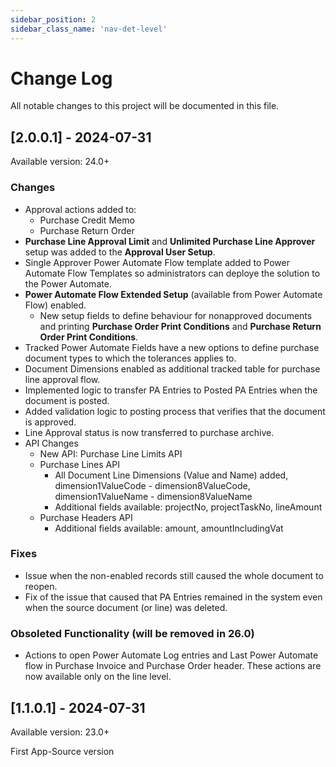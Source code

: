 ```yaml
---
sidebar_position: 2
sidebar_class_name: 'nav-det-level'
---
```


# Change Log
All notable changes to this project will be documented in this file.

## [2.0.0.1] - 2024-07-31
  
Available version: 24.0+

### Changes
- Approval actions added to:
  - Purchase Credit Memo
  - Purchase Return Order
- **Purchase Line Approval Limit** and **Unlimited Purchase Line Approver** setup was added to the **Approval User Setup**.
- Single Approver Power Automate Flow template added to Power Automate Flow Templates so administrators can deploye the solution to the Power Automate.
- **Power Automate Flow Extended Setup** (available from Power Automate Flow) enabled.
  - New setup fields to define behaviour for nonapproved documents and printing **Purchase Order Print Conditions** and **Purchase Return Order Print Conditions**.
- Tracked Power Automate Fields have a new options to define purchase document types to which the tolerances applies to.
- Document Dimensions enabled as additional tracked table for purchase line approval flow.
- Implemented logic to transfer PA Entries to Posted PA Entries when the document is posted.
- Added validation logic to posting process that verifies that the document is approved.
- Line Approval status is now transferred to purchase archive.
- API Changes
  - New API: Purchase Line Limits API
  - Purchase Lines API
    - All Document Line Dimensions (Value and Name) added, dimension1ValueCode - dimension8ValueCode, dimension1ValueName - dimension8ValueName
    - Additional fields available: projectNo, projectTaskNo, lineAmount
  - Purchase Headers API
    - Additional fields available: amount, amountIncludingVat

### Fixes
- Issue when the non-enabled records still caused the whole document to reopen.
- Fix of the issue that caused that PA Entries remained in the system even when the source document (or line) was deleted.

### Obsoleted Functionality (will be removed in 26.0)
- Actions to open Power Automate Log entries and Last Power Automate flow in Purchase Invoice and Purchase Order header. These actions are now available only on the line level.

## [1.1.0.1] - 2024-07-31
  
Available version: 23.0+

First App-Source version
